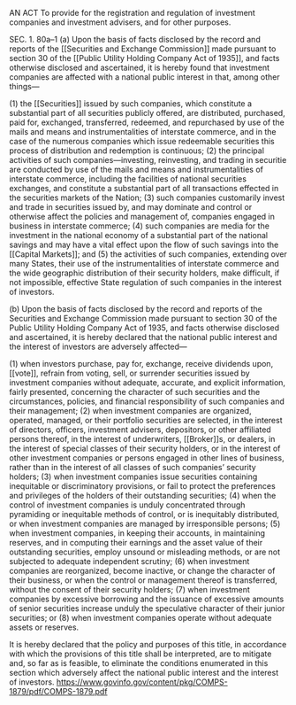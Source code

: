 AN ACT To provide for the registration and regulation of investment companies and investment advisers, and for other purposes.

SEC. 1. 80a–1 (a) Upon the basis of facts disclosed by the record and reports of the [[Securities and Exchange Commission]] made pursuant to section 30 of the [[Public Utility Holding Company Act of 1935]], and facts otherwise disclosed and ascertained, it is hereby found that investment companies are affected with a national public interest in that, among other things—

(1) the [[Securities]] issued by such companies, which constitute a substantial part of all securities publicly offered, are distributed, purchased, paid for, exchanged, transferred, redeemed, and repurchased by use of the mails and means and instrumentalities of interstate commerce, and in the case of the numerous companies which issue redeemable securities this process of distribution and redemption is continuous;
(2) the principal activities of such companies—investing, reinvesting, and trading in securitie are conducted by use of the mails and means and instrumentalities of interstate commerce, including the facilities of national securities exchanges, and constitute a substantial part of all transactions effected in the securities markets of the Nation;
(3) such companies customarily invest and trade in securities issued by, and may dominate and control or otherwise affect the policies and management of, companies engaged in business in interstate commerce;
(4) such companies are media for the investment in the national economy of a substantial part of the national savings and may have a vital effect upon the flow of such savings into the [[Capital Markets]]; and
(5) the activities of such companies, extending over many States, their use of the instrumentalities of interstate commerce and the wide geographic distribution of their security holders, make difficult, if not impossible, effective State regulation of such companies in the interest of investors.

(b) Upon the basis of facts disclosed by the record and reports of the Securities and Exchange Commission made pursuant to section 30 of the Public Utility Holding Company Act of 1935, and facts otherwise disclosed and ascertained, it is hereby declared that the national public interest and the interest of investors are adversely affected—

(1) when investors purchase, pay for, exchange, receive dividends upon, [[vote]], refrain from voting, sell, or surrender securities issued by investment companies without adequate, accurate, and explicit information, fairly presented, concerning the character of such securities and the circumstances, policies, and financial responsibility of such companies and their management;
(2) when investment companies are organized, operated, managed, or their portfolio securities are selected, in the interest of directors, officers, investment advisers, depositors, or other affiliated persons thereof, in the interest of underwriters, [[Broker]]s, or dealers, in the interest of special classes of their security holders, or in the interest of other investment companies or persons engaged in other lines of business, rather than in the interest of all classes of such companies’ security holders;
(3) when investment companies issue securities containing inequitable or discriminatory provisions, or fail to protect the preferences and privileges of the holders of their outstanding
securities;
(4) when the control of investment companies is unduly concentrated through pyramiding or inequitable methods of control, or is inequitably distributed, or when investment companies are managed by irresponsible persons;
(5) when investment companies, in keeping their accounts, in maintaining reserves, and in computing their earnings and the asset value of their outstanding securities, employ unsound or misleading methods, or are not subjected to adequate independent scrutiny;
(6) when investment companies are reorganized, become inactive, or change the character of their business, or when the control or management thereof is transferred, without the consent of their security holders;
(7) when investment companies by excessive borrowing and the issuance of excessive amounts of senior securities increase unduly the speculative character of their junior securities; or
(8) when investment companies operate without adequate assets or reserves.

It is hereby declared that the policy and purposes of this title, in accordance with which the provisions of this title shall be interpreted, are to mitigate and, so far as is feasible, to eliminate the conditions enumerated in this section which adversely affect the national public interest and the interest of investors.
https://www.govinfo.gov/content/pkg/COMPS-1879/pdf/COMPS-1879.pdf
